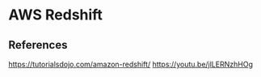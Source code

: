 # AWS Redshift


## References

https://tutorialsdojo.com/amazon-redshift/
https://youtu.be/jlLERNzhHOg